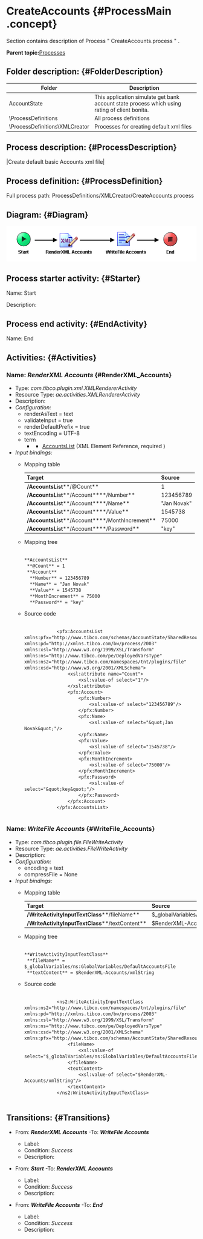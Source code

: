 # CreateAccounts {#ProcessMain .concept}

Section contains description of Process " CreateAccounts.process " .

**Parent topic:**[Processes](../../../../../../../modules/demo_Enterprise/dita/projects/AccountState/common/process.md)

## Folder description: {#FolderDescription}

|Folder|Description|
|------|-----------|
|AccountState|This application simulate get bank account state process which using rating of client bonita.|
|\\ProcessDefinitions|All process definitions|
|\\ProcessDefinitions\\XMLCreator|Processes for creating default xml files|

## Process description: {#ProcessDescription}

|Create default basic Accounts xml file|

## Process definition: {#ProcessDefinition}

Full process path: ProcessDefinitions/XMLCreator/CreateAccounts.process

## Diagram: {#Diagram}

![](CreateAccounts.process.png)

## Process starter activity: {#Starter}

Name: Start

Description:

## Process end activity: {#EndActivity}

Name: End

## Activities: {#Activities}

### Name: ***RenderXML Accounts*** {#RenderXML_Accounts}

-   Type: *com.tibco.plugin.xml.XMLRendererActivity*
-   Resource Type: *ae.activities.XMLRendererActivity*
-   Description:
-   *Configuration:*
    -   renderAsText = text
    -   validateInput = true
    -   renderDefaultPrefix = true
    -   textEncoding = UTF-8
    -   term
        -   - [AccountsList](../../SharedResources/AccountsXSD.xsd.md#) \(XML Element Reference, required \)
-   *Input bindings:*
    -   Mapping table

        |Target|Source|
        |------|------|
        |**/AccountsList****/@Count**|1|
        |**/AccountsList****/Account****/Number**|123456789|
        |**/AccountsList****/Account****/Name**|"Jan Novak"|
        |**/AccountsList****/Account****/Value**|1545738|
        |**/AccountsList****/Account****/MonthIncrement**|75000|
        |**/AccountsList****/Account****/Password**|"key"|

    -   Mapping tree

        ```
        
        **AccountsList**
         **@Count** = 1
         **Account**
          **Number** = 123456789
          **Name** = "Jan Novak"
          **Value** = 1545738
          **MonthIncrement** = 75000
          **Password** = "key"
        ```

    -   Source code

        ```
        
                    <pfx:AccountsList xmlns:pfx="http://www.tibco.com/schemas/AccountState/SharedResources/Schema.xsd" xmlns:pd="http://xmlns.tibco.com/bw/process/2003" xmlns:xsl="http://www.w3.org/1999/XSL/Transform" xmlns:ns="http://www.tibco.com/pe/DeployedVarsType" xmlns:ns2="http://www.tibco.com/namespaces/tnt/plugins/file" xmlns:xsd="http://www.w3.org/2001/XMLSchema">
                        <xsl:attribute name="Count">
                            <xsl:value-of select="1"/>
                        </xsl:attribute>
                        <pfx:Account>
                            <pfx:Number>
                                <xsl:value-of select="123456789"/>
                            </pfx:Number>
                            <pfx:Name>
                                <xsl:value-of select="&quot;Jan Novak&quot;"/>
                            </pfx:Name>
                            <pfx:Value>
                                <xsl:value-of select="1545738"/>
                            </pfx:Value>
                            <pfx:MonthIncrement>
                                <xsl:value-of select="75000"/>
                            </pfx:MonthIncrement>
                            <pfx:Password>
                                <xsl:value-of select="&quot;key&quot;"/>
                            </pfx:Password>
                        </pfx:Account>
                    </pfx:AccountsList>
                
        ```


### Name: ***WriteFile Accounts*** {#WriteFile_Accounts}

-   Type: *com.tibco.plugin.file.FileWriteActivity*
-   Resource Type: *ae.activities.FileWriteActivity*
-   Description:
-   *Configuration:*
    -   encoding = text
    -   compressFile = None
-   *Input bindings:*
    -   Mapping table

        |Target|Source|
        |------|------|
        |**/WriteActivityInputTextClass****/fileName**|$\_globalVariables/ns:GlobalVariables/DefaultAccountsFile|
        |**/WriteActivityInputTextClass****/textContent**|$RenderXML-Accounts/xmlString|

    -   Mapping tree

        ```
        
        **WriteActivityInputTextClass**
         **fileName** = $_globalVariables/ns:GlobalVariables/DefaultAccountsFile
         **textContent** = $RenderXML-Accounts/xmlString
        ```

    -   Source code

        ```
        
                    <ns2:WriteActivityInputTextClass xmlns:ns2="http://www.tibco.com/namespaces/tnt/plugins/file" xmlns:pd="http://xmlns.tibco.com/bw/process/2003" xmlns:xsl="http://www.w3.org/1999/XSL/Transform" xmlns:ns="http://www.tibco.com/pe/DeployedVarsType" xmlns:xsd="http://www.w3.org/2001/XMLSchema" xmlns:pfx="http://www.tibco.com/schemas/AccountState/SharedResources/Schema.xsd">
                        <fileName>
                            <xsl:value-of select="$_globalVariables/ns:GlobalVariables/DefaultAccountsFile"/>
                        </fileName>
                        <textContent>
                            <xsl:value-of select="$RenderXML-Accounts/xmlString"/>
                        </textContent>
                    </ns2:WriteActivityInputTextClass>
                
        ```


## Transitions: {#Transitions}

-   From: ***RenderXML Accounts*** -To: ***WriteFile Accounts***
    -   Label:
    -   Condition: *Success*
    -   Description:

-   From: ***Start*** -To: ***RenderXML Accounts***
    -   Label:
    -   Condition: *Success*
    -   Description:

-   From: ***WriteFile Accounts*** -To: ***End***
    -   Label:
    -   Condition: *Success*
    -   Description:

